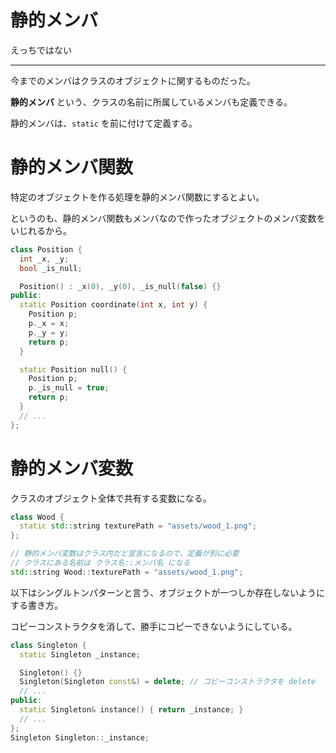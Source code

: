 # 静的メンバ

えっちではない

---

今までのメンバはクラスのオブジェクトに関するものだった。

**静的メンバ** という、クラスの名前に所属しているメンバも定義できる。

静的メンバは、`static` を前に付けて定義する。


# 静的メンバ関数

特定のオブジェクトを作る処理を静的メンバ関数にするとよい。

というのも、静的メンバ関数もメンバなので作ったオブジェクトのメンバ変数をいじれるから。

```cpp
class Position {
  int _x, _y;
  bool _is_null;

  Position() : _x(0), _y(0), _is_null(false) {}
public:
  static Position coordinate(int x, int y) {
    Position p;
    p._x = x;
    p._y = y;
    return p;
  }

  static Position null() {
    Position p;
    p._is_null = true;
    return p;
  }
  // ...
};
```


# 静的メンバ変数

クラスのオブジェクト全体で共有する変数になる。

```cpp
class Wood {
  static std::string texturePath = "assets/wood_1.png";
};

// 静的メンバ変数はクラス内だと宣言になるので、定義が別に必要
// クラスにある名前は クラス名::メンバ名 になる
std::string Wood::texturePath = "assets/wood_1.png";
```

以下はシングルトンパターンと言う、オブジェクトが一つしか存在しないようにする書き方。

コピーコンストラクタを消して、勝手にコピーできないようにしている。

```cpp
class Singleton {
  static Singleton _instance;

  Singleton() {}
  Singleton(Singleton const&) = delete; // コピーコンストラクタを delete
  // ...
public:
  static Singleton& instance() { return _instance; }
  // ...
};
Singleton Singleton::_instance;
```

